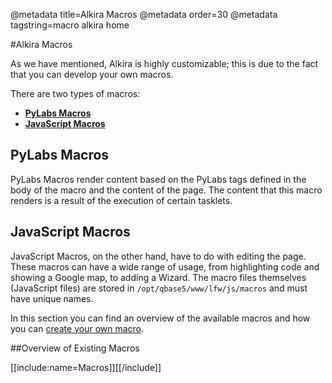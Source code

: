 @metadata title=Alkira Macros
@metadata order=30
@metadata tagstring=macro alkira home

[howto]: #/alkiradocs/Macros_HOWTO
[pylabs]: #/alkiradocs/MacrosPylabs
[js]: #/alkiradocs/MacrosJavascript

#Alkira Macros

As we have mentioned, Alkira is highly customizable; this is due to the fact that you can develop your own macros.

There are two types of macros:

* __[PyLabs Macros][pylabs]__
* __[JavaScript Macros][js]__

## PyLabs Macros
PyLabs Macros render content based on the PyLabs tags defined in the body of the macro and the content of the page.
The content that this macro renders is a result of the execution of certain tasklets. 


## JavaScript Macros
JavaScript Macros, on the other hand, have to do with editing the page. These macros can have a wide range of usage, from highlighting code and showing a Google map, to adding a Wizard.
The macro files themselves (JavaScript files) are stored in `/opt/qbase5/www/lfw/js/macros` and must have unique names.

In this section you can find an overview of the available macros and how you can [create your own macro][howto].

##Overview of Existing Macros

[[include:name=Macros]][[/include]]